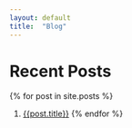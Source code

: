 ```yaml
---
layout: default
title:  "Blog"
---
```


# Recent Posts

{% for post in site.posts %}
 1. [{{post.title}}]({{post.url}})
{% endfor %}
